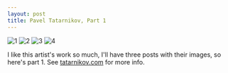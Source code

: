```yaml
---
layout: post
title: Pavel Tatarnikov, Part 1
---
```


![1]({{site_url}}/images/Tatarnikov1.jpg)
![2]({{site_url}}/images/Tatarnikov2.jpg)
![3]({{site_url}}/images/Tatarnikov3.jpg)
![4]({{site_url}}/images/Tatarnikov4.jpg)

I like this artist's work so much, I'll have three posts with their images, so here's part 1. 
See [tatarnikov.com](http://tatarnikov.com/en/) for more info.
